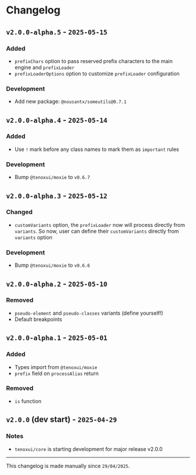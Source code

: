 # Changelog

## `v2.0.0-alpha.5` - `2025-05-15`

### Added

- `prefixChars` option to pass reserved prefix characters to the main engine and `prefixLoader`
- `prefixLoaderOptions` option to customize `prefixLoader` configuration

### Development

- Add new package: `@nousantx/someutils@0.7.1`

## `v2.0.0-alpha.4` - `2025-05-14`

### Added

- Use `!` mark before any class names to mark them as `important` rules

### Development

- Bump `@tenoxui/moxie` to `v0.6.7`

## `v2.0.0-alpha.3` - `2025-05-12`

### Changed

- `customVariants` option, the `prefixLoader` now will process directly from `variants`. So now, user can define their `customVariants` directly from `variants` option

### Development

- Bump `@tenoxui/moxie` to `v0.6.6`

## `v2.0.0-alpha.2` - `2025-05-10`

### **Removed**

- `pseudo-element` and `pseudo-classes` variants (define yourself!)
- Default breakpoints

## `v2.0.0-alpha.1` - `2025-05-01`

### Added

- Types import from `@tenoxui/moxie`
- `prefix` field on `processAlias` return

### Removed

- `is` function

## `v2.0.0` (dev start) - `2025-04-29`

### Notes

- `tenoxui/core` is starting development for major release v2.0.0

---

This changelog is made manually since `29/04/2025`.
